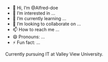 - 👋 Hi, I’m @Alfred-doe
- 👀 I’m interested in ...
- 🌱 I’m currently learning ...
- 💞️ I’m looking to collaborate on ...
- 📫 How to reach me ...
- 😄 Pronouns: ...
- ⚡ Fun fact: ...

<!---
Alfred-doe/Alfred-doe is a ✨ special ✨ repository because its `README.md` (this file) appears on your GitHub profile.
You can click the Preview link to take a look at your changes.
--->
Currently pursuing IT at Valley View University.

